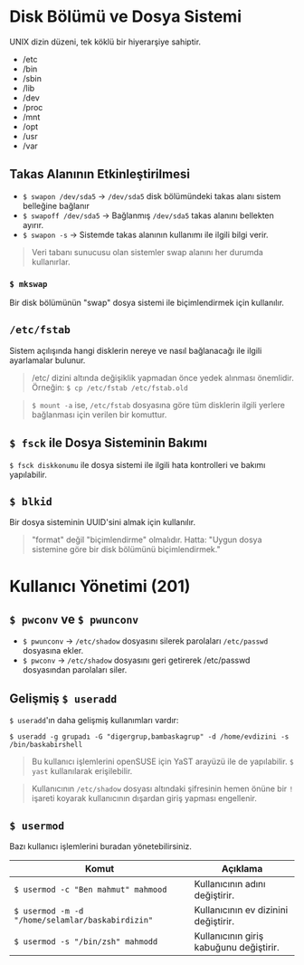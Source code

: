 # Disk Bölümü ve Dosya Sistemi
UNIX dizin düzeni, tek köklü bir hiyerarşiye sahiptir.

- /etc
- /bin
- /sbin
- /lib
- /dev
- /proc
- /mnt
- /opt
- /usr
- /var

## Takas Alanının Etkinleştirilmesi
- `$ swapon /dev/sda5` -> `/dev/sda5` disk bölümündeki takas alanı sistem belleğine bağlanır
- `$ swapoff /dev/sda5` -> Bağlanmış `/dev/sda5` takas alanını bellekten ayırır.
- `$ swapon -s` -> Sistemde takas alanının kullanımı ile ilgili bilgi verir.

> Veri tabanı sunucusu olan sistemler swap alanını her durumda kullanırlar.

### `$ mkswap`
Bir disk bölümünün "swap" dosya sistemi ile biçimlendirmek için kullanılır.

## `/etc/fstab`
Sistem açılışında hangi disklerin nereye ve nasıl bağlanacağı ile ilgili ayarlamalar bulunur.

> /etc/ dizini altında değişiklik yapmadan önce yedek alınması önemlidir. Örneğin: `$ cp /etc/fstab /etc/fstab.old`

> `$ mount -a` ise, `/etc/fstab` dosyasına göre tüm disklerin ilgili yerlere bağlanması için verilen bir komuttur.

## `$ fsck` ile Dosya Sisteminin Bakımı
`$ fsck diskkonumu` ile dosya sistemi ile ilgili hata kontrolleri ve bakımı yapılabilir.

## `$ blkid`
Bir dosya sisteminin UUID'sini almak için kullanılır.

> "format" değil "biçimlendirme" olmalıdır. Hatta: "Uygun dosya sistemine göre bir disk bölümünü biçimlendirmek."

# Kullanıcı Yönetimi (201)

## `$ pwconv` ve `$ pwunconv`
- `$ pwunconv` -> `/etc/shadow` dosyasını silerek parolaları `/etc/passwd` dosyasına ekler.
- `$ pwconv` -> `/etc/shadow` dosyasını geri getirerek /etc/passwd dosyasından parolaları siler.

## Gelişmiş `$ useradd`
`$ useradd`'ın daha gelişmiş kullanımları vardır:

```shell
$ useradd -g grupadı -G "digergrup,bambaskagrup" -d /home/evdizini -s /bin/baskabirshell
```

> Bu kullanıcı işlemlerini openSUSE için YaST arayüzü ile de yapılabilir. `$ yast` kullanılarak erişilebilir.

> Kullanıcının `/etc/shadow` dosyası altındaki şifresinin hemen önüne bir `!` işareti koyarak kullanıcının dışardan giriş yapması engellenir.

## `$ usermod`
Bazı kullanıcı işlemlerini buradan yönetebilirsiniz.

| Komut                                           | Açıklama                                |
| ----------------------------------------------- | --------------------------------------- |
| `$ usermod -c "Ben mahmut" mahmood`             | Kullanıcının adını değiştirir.          |
|`$ usermod -m -d "/home/selamlar/baskabirdizin"` | Kullanıcının ev dizinini değiştirir.    |
|`$ usermod -s "/bin/zsh" mahmodd`                | Kullanıcının giriş kabuğunu değiştirir. |